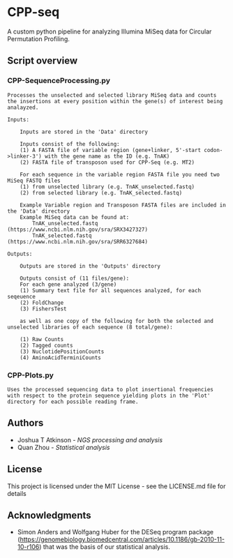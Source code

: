 # CPP-seq

A custom python pipeline for analyzing Illumina MiSeq data for Circular Permutation Profiling. 

## Script overview  
### CPP-SequenceProcessing.py 
    Processes the unselected and selected library MiSeq data and counts the insertions at every position within the gene(s) of interest being analayzed.

    Inputs:

        Inputs are stored in the 'Data' directory 

        Inputs consist of the following:
        (1) A FASTA file of variable region (gene+linker, 5'-start codon->linker-3') with the gene name as the ID (e.g. TnAK)
        (2) FASTA file of transposon used for CPP-Seq (e.g. MT2)

        For each sequence in the variable region FASTA file you need two MiSeq FASTQ files 
        (1) from unselected library (e.g. TnAK_unselected.fastq)
        (2) from selected library (e.g. TnAK_selected.fastq)

        Example Variable region and Transposon FASTA files are included in the 'Data' directory 
        Example MiSeq data can be found at: 
            TnAK_unselected.fastq (https://www.ncbi.nlm.nih.gov/sra/SRX3427327)
            TnAK_selected.fastq (https://www.ncbi.nlm.nih.gov/sra/SRR6327684)

    Outputs:

        Outputs are stored in the 'Outputs' directory

        Outputs consist of (11 files/gene):
        For each gene analyzed (3/gene)
        (1) Summary text file for all sequences analyzed, for each seqeuence 
        (2) FoldChange
        (3) FishersTest 

        as well as one copy of the following for both the selected and unselected libraries of each sequence (8 total/gene):

        (1) Raw Counts
        (2) Tagged counts
        (3) NuclotidePositionCounts
        (4) AminoAcidTerminiCounts 
       
### CPP-Plots.py 
    Uses the processed sequencing data to plot insertional frequencies with respect to the protein sequence yielding plots in the 'Plot' directory for each possible reading frame. 

##  Authors

* Joshua T Atkinson - *NGS processing and analysis* 
* Quan Zhou - *Statistical analysis*

## License

This project is licensed under the MIT License - see the LICENSE.md file for details

## Acknowledgments

* Simon Anders and Wolfgang Huber for the DESeq program package (https://genomebiology.biomedcentral.com/articles/10.1186/gb-2010-11-10-r106) that was the basis of our statistical analysis. 

